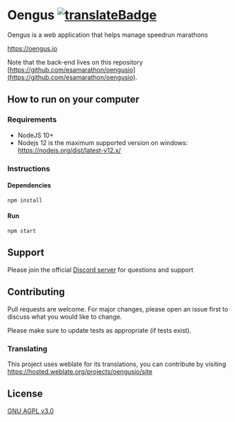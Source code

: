 # Oengus [![translateBadge]][translateUrl]

Oengus is a web application that helps manage speedrun marathons

https://oengus.io

Note that the back-end lives on this repository [https://github.com/esamarathon/oengusio](https://github.com/esamarathon/oengusio).

## How to run on your computer

### Requirements

- NodeJS 10+
- Nodejs 12 is the maximum supported version on windows: https://nodejs.org/dist/latest-v12.x/

### Instructions

#### Dependencies
```shell script
npm install
```
#### Run
```shell script
npm start
```

## Support

Please join the official [Discord server](https://discord.gg/ZZFS8YT) for questions and support

## Contributing
Pull requests are welcome. For major changes, please open an issue first to discuss what you would like to change.

Please make sure to update tests as appropriate (if tests exist).

### Translating 
This project uses weblate for its translations, you can contribute by visiting https://hosted.weblate.org/projects/oengusio/site

## License
[GNU AGPL v3.0](https://choosealicense.com/licenses/agpl-3.0/)

[translateBadge]: https://hosted.weblate.org/widgets/oengusio/-/site/svg-badge.svg
[translateUrl]: https://hosted.weblate.org/engage/oengusio/
